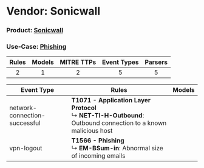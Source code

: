 Vendor: Sonicwall
=================
### Product: [Sonicwall](../ds_sonicwall_sonicwall.md)
### Use-Case: [Phishing](../../../../UseCases/uc_phishing.md)

| Rules | Models | MITRE TTPs | Event Types | Parsers |
|:-----:|:------:|:----------:|:-----------:|:-------:|
|   2   |   1    |     2      |      5      |    5    |

| Event Type                    | Rules                                                                                                                   | Models |
| ----------------------------- | ----------------------------------------------------------------------------------------------------------------------- | ------ |
| network-connection-successful | <b>T1071 - Application Layer Protocol</b><br> ↳ <b>NET-TI-H-Outbound</b>: Outbound connection to a known malicious host |        |
| vpn-logout                    | <b>T1566 - Phishing</b><br> ↳ <b>EM-BSum-in</b>: Abnormal size of incoming emails                                       |        |
